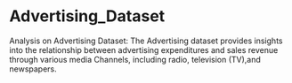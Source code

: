 # Advertising_Dataset
Analysis on Advertising Dataset:
The Advertising dataset provides insights into the relationship between advertising expenditures and sales revenue through various media Channels, including radio, television (TV),and newspapers.
